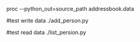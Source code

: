 proc --python_out=source_path addressbook.data

#test write data
./add_person.py

#test read data
./list_persion.py
